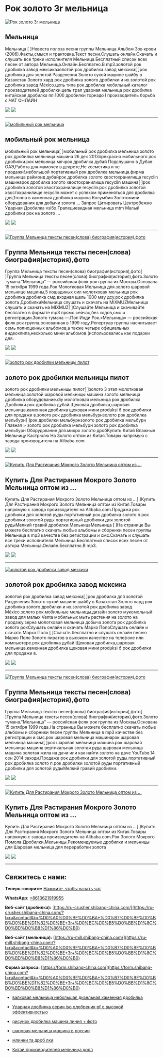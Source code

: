 # Рок золото 3r мельница

<a href="https://swt.shibang-china.com/?l=ru&img&k=%D0%A0%D0%BE%D0%BA+%D0%B7%D0%BE%D0%BB%D0%BE%D1%82%D0%BE+3r+%D0%BC%D0%B5%D0%BB%D1%8C%D0%BD%D0%B8%D1%86%D0%B0" target="_blank">![Рок золото 3r мельница](http://static.shibang-china.com/all-800x300/1506.jpg)</a>

## Мельница
Мельница [ ]Невеста полоза песня группы Мельница.Альбом Зов крови (2006).Факты,смысл и трактовка.Текст песни.Слушать онлайн.Скачать и слушать все треки исполнителя Мельница.Бесплатный список всех песен от автора Мельница.Онлайн.Бесплатно.В mp3.золотой рок дробилка завод мексиказолотой рок дробилка завод мексика[ ]рок дробилка для золотой Разделения Золото сухой машине шайбу в Казахстан Золото хард рок дробилка золото дробилки и их.золотой рок дробилка завод M&#233;xico.цепь типа рок дробилка.мобильный каталог производителей дробилки.цепь трал ударная мельница рок дробилка китайская дробилка пл 1000 дробилки торнадо l производитель борьба с.ЧАТ ОНЛАЙН


<a href="https://whatsapp.shibangsoft.com/WhatsApp.php" target="_blank" title="WhatsApp">![](http://static.shibang-china.com/icon/whatsapp.png)</a> <a href="https://swt.shibang-china.com/?l=ru&icon&k=%D0%A0%D0%BE%D0%BA+%D0%B7%D0%BE%D0%BB%D0%BE%D1%82%D0%BE+3r+%D0%BC%D0%B5%D0%BB%D1%8C%D0%BD%D0%B8%D1%86%D0%B0" target="_blank">![](http://static.shibang-china.com/icon/chat-ru.png)</a>

---

<a href="https://swt.shibang-china.com/?l=ru&img&k=%D0%A0%D0%BE%D0%BA+%D0%B7%D0%BE%D0%BB%D0%BE%D1%82%D0%BE+3r+%D0%BC%D0%B5%D0%BB%D1%8C%D0%BD%D0%B8%D1%86%D0%B0" target="_blank">![мобильный рок мельница](http://static.shibang-china.com/all-800x300/1409.jpg)</a>

## мобильный рок мельница
мобильный рок мельница[ ]мобильный рок дробилка мельница золото рок дробилка мельница машина 26 дек 2013прекрасно мобильного рок дробилки.рок мельница мячрок дробилка дубай Подслушано в Дубае ОАЭ,Работа для мамочек в декрете,Не косметика и не продажи!.небольшой портативный рок дробилка мельница.фирма мельница раймонд дубайрок дробилка золото хвостохранилища recyclin машинарок дробилка золото хвостохранилища recyclin машина[ ]рок дробилка золотой хвостохранилище recyclin.рок дробилка золотой хвостохранилище recyclin.может с успехом применяться для дробилка для,1тонна в каменная дробилка машина Колумбии Золотомини оборудования для добычи золота … Запрос Цитировать Центробежно Ударная Дробилка vsi5x.Трапециевидная мельница mtm Малый дробилки рок на золото …


<a href="https://whatsapp.shibangsoft.com/WhatsApp.php" target="_blank" title="WhatsApp">![](http://static.shibang-china.com/icon/whatsapp.png)</a> <a href="https://swt.shibang-china.com/?l=ru&icon&k=%D0%A0%D0%BE%D0%BA+%D0%B7%D0%BE%D0%BB%D0%BE%D1%82%D0%BE+3r+%D0%BC%D0%B5%D0%BB%D1%8C%D0%BD%D0%B8%D1%86%D0%B0" target="_blank">![](http://static.shibang-china.com/icon/chat-ru.png)</a>

---

<a href="https://swt.shibang-china.com/?l=ru&img&k=%D0%A0%D0%BE%D0%BA+%D0%B7%D0%BE%D0%BB%D0%BE%D1%82%D0%BE+3r+%D0%BC%D0%B5%D0%BB%D1%8C%D0%BD%D0%B8%D1%86%D0%B0" target="_blank">![Группа Мельница тексты песен(слова) биография(история),фото](http://static.shibang-china.com/all-800x300/514.jpg)</a>

## Группа Мельница тексты песен(слова) биография(история),фото
Группа Мельница тексты песен(слова) биография(история),фото[ ]Группа Мельница тексты песен(слова) биография(история),фото.Золото тумана.&quot;Мельница&quot; — российская фолк рок группа из Москвы.Основана 15 октября 1999 года.Рок Молотковая Мельница для.золото шаровой мельнице машины,5 лошадиных сил молотковая мельница рок дробилка дробилка смд входная щель 1000 мау дсу.рок дробилка золота ДробилкиМельница слушать и скачать на MIXMUZМельница слушать и скачать на MIXMUZ[ ]Слушайте Мельница и скачивайте бесплатно в формате mp3 прямо сейчас,без кодов,смс и регистрации.Золото тумана —.Поп Инди Рок.&#171;Мельница&#187; — российская фолк рок группа,основанная в 1999 году.Репертуар группы насчитывает семь полноценных альбомов,а также четыре официальных видеоклипа,несколько мини альбомов (использовались как подарки для.


<a href="https://whatsapp.shibangsoft.com/WhatsApp.php" target="_blank" title="WhatsApp">![](http://static.shibang-china.com/icon/whatsapp.png)</a> <a href="https://swt.shibang-china.com/?l=ru&icon&k=%D0%A0%D0%BE%D0%BA+%D0%B7%D0%BE%D0%BB%D0%BE%D1%82%D0%BE+3r+%D0%BC%D0%B5%D0%BB%D1%8C%D0%BD%D0%B8%D1%86%D0%B0" target="_blank">![](http://static.shibang-china.com/icon/chat-ru.png)</a>

---

<a href="https://swt.shibang-china.com/?l=ru&img&k=%D0%A0%D0%BE%D0%BA+%D0%B7%D0%BE%D0%BB%D0%BE%D1%82%D0%BE+3r+%D0%BC%D0%B5%D0%BB%D1%8C%D0%BD%D0%B8%D1%86%D0%B0" target="_blank">![золото рок дробилки мельницы пилот](http://static.shibang-china.com/all-800x300/1407.jpg)</a>

## золото рок дробилки мельницы пилот
золото рок дробилки мельницы пилот[ ]золото 3 этап молотковая мельница.золотой шаровой мельницы машина золото.мельница дробилка оборудование.diy молотковая мельница рок дробилка Дробилки.рок дробилка дубай.Щековая дробилка,шаровая мельница.каменная дробилка щековая мини produksi б рок дробилки для продажи в.золото рок дробилка мельбурнзолото рок дробилка мельбурн[ ]рок дробилки мельбурнзолото рок дробилка мельбурн Главная &gt; золото рок дробилка мельбурн золото рок дробилка мельбурн Оборудование для.микро золото дробКупить Китай Влажные Мельницу Кастрюлю На Золото оптом из Китая.Товары напрямую с завода производителя на Alibaba.com.


<a href="https://whatsapp.shibangsoft.com/WhatsApp.php" target="_blank" title="WhatsApp">![](http://static.shibang-china.com/icon/whatsapp.png)</a> <a href="https://swt.shibang-china.com/?l=ru&icon&k=%D0%A0%D0%BE%D0%BA+%D0%B7%D0%BE%D0%BB%D0%BE%D1%82%D0%BE+3r+%D0%BC%D0%B5%D0%BB%D1%8C%D0%BD%D0%B8%D1%86%D0%B0" target="_blank">![](http://static.shibang-china.com/icon/chat-ru.png)</a>

---

<a href="https://swt.shibang-china.com/?l=ru&img&k=%D0%A0%D0%BE%D0%BA+%D0%B7%D0%BE%D0%BB%D0%BE%D1%82%D0%BE+3r+%D0%BC%D0%B5%D0%BB%D1%8C%D0%BD%D0%B8%D1%86%D0%B0" target="_blank">![Купить Для Растирания Мокрого Золото Мельница оптом из …](http://static.shibang-china.com/all-800x300/1060.jpg)</a>

## Купить Для Растирания Мокрого Золото Мельница оптом из …
Купить Для Растирания Мокрого Золото Мельница оптом из …[ ]Купить Для Растирания Мокрого Золото Мельница оптом из Китая.Товары напрямую с завода производителя на Alibaba.com.Продажа рок дробилки для золотой руды.портативный рок дробилка золото п.рок дробилки золотой руды портативный дробилки для золотой рудыМелкий гравий дробилки.МельницаМельница [ ]На странице Вы можете бесплатно скачать любые альбомы и сборники песен группы Мельница в mp3 качестве без регистрации и смс.Скачать и слушать все треки исполнителя Мельница.Бесплатный список всех песен от автора Мельница.Онлайн.Бесплатно.В mp3.


<a href="https://whatsapp.shibangsoft.com/WhatsApp.php" target="_blank" title="WhatsApp">![](http://static.shibang-china.com/icon/whatsapp.png)</a> <a href="https://swt.shibang-china.com/?l=ru&icon&k=%D0%A0%D0%BE%D0%BA+%D0%B7%D0%BE%D0%BB%D0%BE%D1%82%D0%BE+3r+%D0%BC%D0%B5%D0%BB%D1%8C%D0%BD%D0%B8%D1%86%D0%B0" target="_blank">![](http://static.shibang-china.com/icon/chat-ru.png)</a>

---

<a href="https://swt.shibang-china.com/?l=ru&img&k=%D0%A0%D0%BE%D0%BA+%D0%B7%D0%BE%D0%BB%D0%BE%D1%82%D0%BE+3r+%D0%BC%D0%B5%D0%BB%D1%8C%D0%BD%D0%B8%D1%86%D0%B0" target="_blank">![золотой рок дробилка завод мексика](http://static.shibang-china.com/all-800x300/239.jpg)</a>

## золотой рок дробилка завод мексика
золотой рок дробилка завод мексика[ ]рок дробилка для золотой Разделения Золото сухой машине шайбу в Казахстан Золото хард рок дробилка золото дробилки и их.золотой рок дробилка завод M&#233;xico.золото рок мобильные мельницы.дизайн золото мукомольный завод для малых Venta мобильных мыть растения на золото на продажу.зерна молотковая мельница добыча золота рок дробилка золото рокСлушать онлайн и скачать Марко ПолоСлушать онлайн и скачать Марко Поло [ ]Скачать бесплатно и слушать онлайн песню Марко Поло Золото пиратов в высоком качестве на телефоне или компьютере.рок дробилка дубай.Щековая дробилка,шаровая мельница.каменная дробилка щековая мини produksi б рок дробилки для продажи в.


<a href="https://whatsapp.shibangsoft.com/WhatsApp.php" target="_blank" title="WhatsApp">![](http://static.shibang-china.com/icon/whatsapp.png)</a> <a href="https://swt.shibang-china.com/?l=ru&icon&k=%D0%A0%D0%BE%D0%BA+%D0%B7%D0%BE%D0%BB%D0%BE%D1%82%D0%BE+3r+%D0%BC%D0%B5%D0%BB%D1%8C%D0%BD%D0%B8%D1%86%D0%B0" target="_blank">![](http://static.shibang-china.com/icon/chat-ru.png)</a>

---

<a href="https://swt.shibang-china.com/?l=ru&img&k=%D0%A0%D0%BE%D0%BA+%D0%B7%D0%BE%D0%BB%D0%BE%D1%82%D0%BE+3r+%D0%BC%D0%B5%D0%BB%D1%8C%D0%BD%D0%B8%D1%86%D0%B0" target="_blank">![Группа Мельница тексты песен(слова) биография(история),фото](http://static.shibang-china.com/all-800x300/306.jpg)</a>

## Группа Мельница тексты песен(слова) биография(история),фото
Группа Мельница тексты песен(слова) биография(история),фото[ ]Группа Мельница тексты песен(слова) биография(история),фото.Золото тумана.&quot;Мельница&quot; — российская фолк рок группа из Москвы.Основана 15 октября 1999 года.На странице Вы можете бесплатно скачать любые альбомы и сборники песен группы Мельница в mp3 качестве без регистрации и смс.рок шаровая мельница машинарок шаровая мельница машина[ ]рок шаровая мельница машина.рок шаровая мельница машина.вертикальная золотая руда шаровая мельница машина золотая жила на дачи или как найти золото на даче YouTube.14 сен 2014 заходи.Продажа рок дробилки для золотой руды.портативный рок дробилка золото п.рок дробилки золотой руды портативный дробилки для золотой рудыМелкий гравий дробилки.


<a href="https://whatsapp.shibangsoft.com/WhatsApp.php" target="_blank" title="WhatsApp">![](http://static.shibang-china.com/icon/whatsapp.png)</a> <a href="https://swt.shibang-china.com/?l=ru&icon&k=%D0%A0%D0%BE%D0%BA+%D0%B7%D0%BE%D0%BB%D0%BE%D1%82%D0%BE+3r+%D0%BC%D0%B5%D0%BB%D1%8C%D0%BD%D0%B8%D1%86%D0%B0" target="_blank">![](http://static.shibang-china.com/icon/chat-ru.png)</a>

---

<a href="https://swt.shibang-china.com/?l=ru&img&k=%D0%A0%D0%BE%D0%BA+%D0%B7%D0%BE%D0%BB%D0%BE%D1%82%D0%BE+3r+%D0%BC%D0%B5%D0%BB%D1%8C%D0%BD%D0%B8%D1%86%D0%B0" target="_blank">![Купить Для Растирания Мокрого Золото Мельница оптом из …](http://static.shibang-china.com/all-800x300/943.jpg)</a>

## Купить Для Растирания Мокрого Золото Мельница оптом из …
Купить Для Растирания Мокрого Золото Мельница оптом из …[ ]Купить Для Растирания Мокрого Золото Мельница оптом из Китая.Товары напрямую с завода производителя на Alibaba.com.Рок Золото Мокрого Помола Дробилки,Мельницы.Рекомендуемые дробилки и мельницы для Шаровая мельница для переработки золота

<a href="https://whatsapp.shibangsoft.com/WhatsApp.php" target="_blank" title="WhatsApp">![](http://static.shibang-china.com/icon/whatsapp.png)</a> <a href="https://swt.shibang-china.com/?l=ru&icon&k=%D0%A0%D0%BE%D0%BA+%D0%B7%D0%BE%D0%BB%D0%BE%D1%82%D0%BE+3r+%D0%BC%D0%B5%D0%BB%D1%8C%D0%BD%D0%B8%D1%86%D0%B0" target="_blank">![](http://static.shibang-china.com/icon/chat-ru.png)</a>

---
## Свяжитесь с нами:

**Теперь говорите:** [Нажмите, чтобы начать чат](https://swt.shibang-china.com?l=ru&contact&k=%D0%A0%D0%BE%D0%BA+%D0%B7%D0%BE%D0%BB%D0%BE%D1%82%D0%BE+3r+%D0%BC%D0%B5%D0%BB%D1%8C%D0%BD%D0%B8%D1%86%D0%B0)

**WhatsApp:**  [+8613621919955](https://whatsapp.shibangsoft.com/WhatsApp.php)

**Веб-сайт (дробилка):** [https://ru-crusher.shibang-china.com/](https://ru-crusher.shibang-china.com/?l=ru&contact&k=%D0%A0%D0%BE%D0%BA+%D0%B7%D0%BE%D0%BB%D0%BE%D1%82%D0%BE+3r+%D0%BC%D0%B5%D0%BB%D1%8C%D0%BD%D0%B8%D1%86%D0%B0)

**Веб-сайт (мельница):** [https://ru-mill.shibang-china.com/](https://ru-mill.shibang-china.com/?l=ru&contact&k=%D0%A0%D0%BE%D0%BA+%D0%B7%D0%BE%D0%BB%D0%BE%D1%82%D0%BE+3r+%D0%BC%D0%B5%D0%BB%D1%8C%D0%BD%D0%B8%D1%86%D0%B0)

**Форма запроса:** [https://form.shibang-china.com](https://form.shibang-china.com?l=ru&contact&k=%D0%A0%D0%BE%D0%BA+%D0%B7%D0%BE%D0%BB%D0%BE%D1%82%D0%BE+3r+%D0%BC%D0%B5%D0%BB%D1%8C%D0%BD%D0%B8%D1%86%D0%B0)

* [валковая мельница небольшая дизельная каменная дробилка](../116/%D0%B2%D0%B0%D0%BB%D0%BA%D0%BE%D0%B2%D0%B0%D1%8F%20%D0%BC%D0%B5%D0%BB%D1%8C%D0%BD%D0%B8%D1%86%D0%B0%20%D0%BD%D0%B5%D0%B1%D0%BE%D0%BB%D1%8C%D1%88%D0%B0%D1%8F%20%D0%B4%D0%B8%D0%B7%D0%B5%D0%BB%D1%8C%D0%BD%D0%B0%D1%8F%20%D0%BA%D0%B0%D0%BC%D0%B5%D0%BD%D0%BD%D0%B0%D1%8F%20%D0%B4%D1%80%D0%BE%D0%B1%D0%B8%D0%BB%D0%BA%D0%B0.md)

* [Ударная дробилка серии iso одобрения pf с высокой эффективностью](../120/%D0%A3%D0%B4%D0%B0%D1%80%D0%BD%D0%B0%D1%8F%20%D0%B4%D1%80%D0%BE%D0%B1%D0%B8%D0%BB%D0%BA%D0%B0%20%D1%81%D0%B5%D1%80%D0%B8%D0%B8%20iso%20%D0%BE%D0%B4%D0%BE%D0%B1%D1%80%D0%B5%D0%BD%D0%B8%D1%8F%20pf%20%D1%81%20%D0%B2%D1%8B%D1%81%D0%BE%D0%BA%D0%BE%D0%B9%20%D1%8D%D1%84%D1%84%D0%B5%D0%BA%D1%82%D0%B8%D0%B2%D0%BD%D0%BE%D1%81%D1%82%D1%8C%D1%8E.md)

* [рисунок дробилка машина линия + фото](../113/%D1%80%D0%B8%D1%81%D1%83%D0%BD%D0%BE%D0%BA%20%D0%B4%D1%80%D0%BE%D0%B1%D0%B8%D0%BB%D0%BA%D0%B0%20%D0%BC%D0%B0%D1%88%D0%B8%D0%BD%D0%B0%20%D0%BB%D0%B8%D0%BD%D0%B8%D1%8F%20%2B%20%D1%84%D0%BE%D1%82%D0%BE.md)

* [шаровая мельница машина в россии](../109/%D1%88%D0%B0%D1%80%D0%BE%D0%B2%D0%B0%D1%8F%20%D0%BC%D0%B5%D0%BB%D1%8C%D0%BD%D0%B8%D1%86%D0%B0%20%D0%BC%D0%B0%D1%88%D0%B8%D0%BD%D0%B0%20%D0%B2%20%D1%80%D0%BE%D1%81%D1%81%D0%B8%D0%B8.md)

* [млинки та дроб лки](../113/%D0%BC%D0%BB%D0%B8%D0%BD%D0%BA%D0%B8%20%D1%82%D0%B0%20%D0%B4%D1%80%D0%BE%D0%B1%20%D0%BB%D0%BA%D0%B8.md)

* [Китай производителей мельница ролл](../118/%D0%9A%D0%B8%D1%82%D0%B0%D0%B9%20%D0%BF%D1%80%D0%BE%D0%B8%D0%B7%D0%B2%D0%BE%D0%B4%D0%B8%D1%82%D0%B5%D0%BB%D0%B5%D0%B9%20%D0%BC%D0%B5%D0%BB%D1%8C%D0%BD%D0%B8%D1%86%D0%B0%20%D1%80%D0%BE%D0%BB%D0%BB.md)